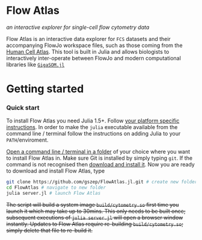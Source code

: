 # Flow Atlas

_an interactive explorer for single-cell flow cytometry data_

Flow Atlas is an interactive data explorer for `FCS` datasets and their accompanying FlowJo workspace files, such as those coming from the [Human Cell Atlas](https://humancellatlas.org). This tool is built in Julia and allows biologists to interactively inter-operate between FlowJo and modern computational libraries like [`GigaSOM.jl`](https://github.com/LCSB-BioCore/GigaSOM.jl)

# Getting started

### Quick start

To install Flow Atlas you need Julia 1.5+. Follow [your platform specific instructions](https://julialang.org/downloads/platform/). In order to make the `julia` executable available from the command line / terminal follow the instructions on adding Julia to your `PATH`/enviroment.

[Open a command line / terminal in a folder](https://www.groovypost.com/howto/open-command-window-terminal-window-specific-folder-windows-mac-linux) of your choice where you want to install Flow Atlas in. Make sure Git is installed by simply typing `git`. If the command is not recognised then [download and install it](https://git-scm.com/downloads). Now you are ready to download and install Flow Atlas, type

```bash
git clone https://github.com/gszep/FlowAtlas.jl.git # create new folder and download
cd FlowAtlas # navigate to new folder
julia server.jl # launch Flow Atlas
```
~~The script will build a system image `build/cytometry.so` first time you launch it which may take up to 30mins. This only needs to be built once; subsequent executions of `julia server.jl` will open a browser window instantly. Updates to Flow Atlas require re-building `build/cytometry.so`; simply delete that file to re-build it.~~
